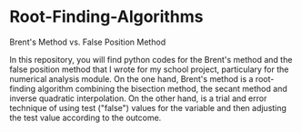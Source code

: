 # Root-Finding-Algorithms
Brent's Method vs. False Position Method


In this repository, you will find python codes for the Brent's method and the false position method that I wrote for my school project, particulary for the numerical analysis module.
On the one hand, Brent's method is a root-finding algorithm combining the bisection method, the secant method and inverse quadratic interpolation.
On the other hand, is a trial and error technique of using test ("false") values for the variable and then adjusting the test value according to the outcome.
